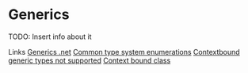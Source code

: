 # Generics

TODO: Insert info about it

Links
[Generics .net](https://learn.microsoft.com/en-us/dotnet/standard/generics/)
[Common type system enumerations](https://learn.microsoft.com/en-us/dotnet/standard/base-types/common-type-system#enumerations)
[Contextbound generic types not supported](https://social.msdn.microsoft.com/Forums/vstudio/en-US/3bfd069d-838f-4e38-9973-2ebd7530e1e4/net-framework-does-not-support-contextbound-generic-types?forum=netfxbcl)
[Context bound class](https://learn.microsoft.com/en-us/dotnet/api/system.contextboundobject?redirectedfrom=MSDN&view=net-7.0)

